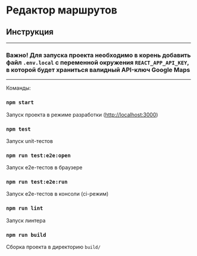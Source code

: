 # Редактор маршрутов
## Инструкция

----------------------
### Важно! Для запуска проекта необходимо в корень добавить файл `.env.local` с переменной окружения `REACT_APP_API_KEY`, в которой будет храниться валидный API-ключ Google Maps
----------------------

Команды:

### `npm start`

Запуск проекта в режиме разработки ([http://localhost:3000](http://localhost:3000))

### `npm test`

Запуск unit-тестов

### `npm run test:e2e:open`

Запуск e2e-тестов в браузере

### `npm run test:e2e:run`

Запуск e2e-тестов в консоли (ci-режим)

### `npm run lint`

Запуск линтера

### `npm run build`

Сборка проекта в директорию `build/`

